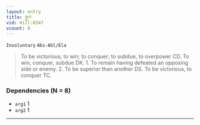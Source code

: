 ```yaml
---
layout: entry
title: རྒྱལ་
vid: Hill:0347
vcount: 8
---
```

`Involuntary` `Abs-Abl/Ela`
> To be victorious; to win; to conquer; to subdue, to overpower CD\.
 To win, conquer, subdue DK\.
 1\.
 To remain having defeated an opposing side or enemy\.
 2\.
 To be superior than another DS\.
 To be victorious, to conquer TC\.

### Dependencies (N = 8)
* `arg1` 1
* `arg2` 1

---

